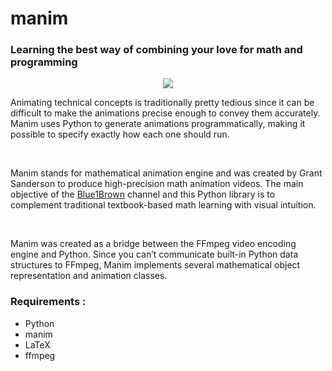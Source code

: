 <p align="center">
  <h1>manim</h1> 
</p>

### Learning the best way of combining your love for math and programming

<p align="center">
  <img src="https://cdn.dribbble.com/users/43762/screenshots/1193016/mtn-graph-dribbbble.gif">
</p>

Animating technical concepts is traditionally pretty tedious since it can be difficult to make the animations precise enough to convey them accurately.
Manim uses Python to generate animations programmatically, making it possible to specify exactly how each one should run.

</br>

Manim stands for mathematical animation engine and was created by Grant Sanderson to produce high-precision math animation videos. 
The main objective of the [Blue1Brown](https://www.youtube.com/channel/UCYO_jab_esuFRV4b17AJtAw) channel and this Python library is to complement
traditional textbook-based math learning with visual intuition.

</br>

Manim was created as a bridge between the FFmpeg video encoding engine and Python.
Since you can’t communicate built-in Python data structures to FFmpeg, Manim implements several mathematical object representation and animation classes.


### Requirements : 
- Python
- manim
- LaTeX
- ffmpeg
